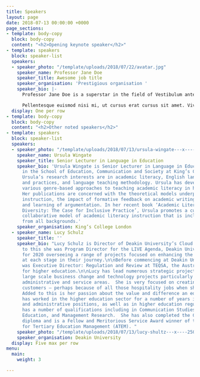```yaml
---
title: Speakers
layout: page
date: 2018-07-13 00:00:00 +0000
page_sections:
- template: body-copy
  block: body-copy
  content: "<h2>Opening keynote speaker</h2>"
- template: speakers
  block: speaker-list
  speakers:
  - speaker_photo: "/template/uploads/2018/07/22/avatar.jpg"
    speaker_name: Professor Jane Doe
    speaker_title: Awesome job title
    speaker_organisation: 'Prestigious organisation '
    speaker_bio: |-
      Professor Jane Doe is a superstar in the field of Vestibulum ante ipsum primis in faucibus orci luctus et ultrices posuere cubilia Curae; Praesent molestie orci nisi, vel congue lectus rutrum a. Phasellus blandit elementum ligula, fringilla convallis odio pharetra id. Mauris dignissim eros sed molestie interdum. Etiam vehicula fringilla massa non sodales. Fusce nisl sapien, luctus non odio id, feugiat feugiat eros. Morbi ac nibh egestas lorem euismod pulvinar. Suspendisse dictum finibus metus ut tincidunt. Vivamus finibus ultrices libero a faucibus. Pellentesque auctor ut nibh et tincidunt. Suspendisse sapien libero, hendrerit eu neque in, dictum porta libero. Aliquam ut quam at magna volutpat suscipit.

      Pellentesque euismod nisi mi, ut cursus erat cursus sit amet. Vivamus porttitor orci nec justo tristique tempus. Etiam et lacus ullamcorper, ornare tortor sed, elementum erat. Suspendisse mi tortor, porta et quam at, rhoncus rutrum urna. Vestibulum est nibh, iaculis non pellentesque rhoncus, vestibulum in turpis. Donec auctor ornare pretium. Donec vel lacinia justo, a sodales augue. Etiam sit amet malesuada sapien. Interdum et malesuada fames ac ante ipsum primis in faucibus.
  display: One per row
- template: body-copy
  block: body-copy
  content: "<h2>Other noted speakers</h2>"
- template: speakers
  block: speaker-list
  speakers:
  - speaker_photo: "/template/uploads/2018/07/13/ursula-wingate---x----250-306x---.jpg"
    speaker_name: Ursula Wingate
    speaker_title: Senior Lecturer in Language in Education
    speaker_bio: 'Ursula Wingate is Senior Lecturer in Language in Education and works
      in the School of Education, Communication and Society at King’s College London.
      Ursula’s research interests are in academic literacy, English language policies
      and practices, and language teaching methodology. Ursula has developed and evaluated
      various genre-based approaches to teaching academic literacy in higher education.
      Her publications are concerned with the theoretical models underpinning literacy
      instruction, the impact of formative feedback on academic writing, and the teaching
      and learning of argumentation. In her recent book ‘Academic Literacy and Student
      Diversity: The Case for Inclusive Practice’, Ursula promotes a curriculum-embedded
      collaborative model of academic literacy instruction that is inclusive of students
      from all backgrounds.'
    speaker_organisation: King’s College London
  - speaker_name: Lucy Schulz
    speaker_title: ''
    speaker_bio: "Lucy Schulz is Director of Deakin University’s Cloud Campus.  Prior
      to this she was Program Director for the LIVE Agenda, Deakin University’s vision
      for 2020 overseeing a range of projects focused on enhancing the student experience
      at each stage in their journey.\n\nBefore commencing at Deakin University Lucy
      was Executive Director: Regulation and Review at TEQSA, the Australian regulator
      for higher education.\n\nLucy has lead numerous strategic projects including
      large scale business change and technology projects particularly in university
      administrative and service areas.  She is very focused on creating value for
      customers – perhaps because of all those hospitality jobs when she was young.
      Added to this is her passion about the value and difference an education makes.\n\nLucy
      has worked in the higher education sector for a number of years in both academic
      and administrative positions, as well as in higher education regulation.  She
      has a number of qualifications including in Communication Studies, Legal Studies,
      Education, and Management Research.  She has also completed the Company Directors
      diploma and is a Fellow and Meritorious Service Award winner of the Association
      for Tertiary Education Management (ATEM). "
    speaker_photo: "/template/uploads/2018/07/13/lucy-shultz---x----250-306x---.jpg"
    speaker_organisation: Deakin University
  display: Five max per row
menu:
  main:
    weight: 3

---
```


